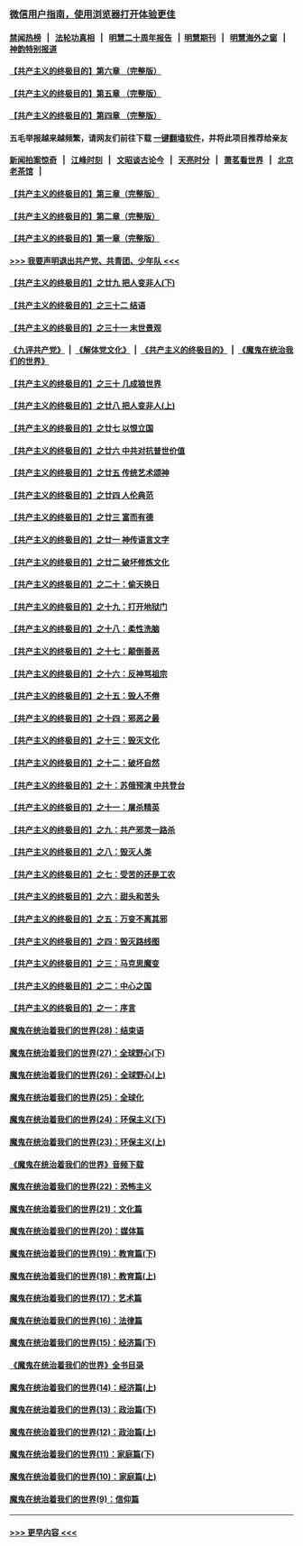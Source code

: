 ### [微信用户指南，使用浏览器打开体验更佳](https://github.com/gfw-breaker/banned-news1/blob/master/indexes/wechat-guide.md?t=0)
#### [禁闻热榜](热点新闻.md?t=0)  &nbsp;&nbsp;|&nbsp;&nbsp; [法轮功真相](https://github.com/gfw-breaker/truth/blob/master/README.md?t=0) &nbsp;&nbsp;|&nbsp;&nbsp; [明慧二十周年报告](https://github.com/gfw-breaker/mh-reports/blob/master/README.md?t=0) &nbsp;&nbsp;|&nbsp;&nbsp;[明慧期刊](https://github.com/gfw-breaker/mh-qikan) &nbsp;&nbsp;|&nbsp;&nbsp; [明慧海外之窗](https://github.com/gfw-breaker/mh-news/blob/master/README.md?t=0) &nbsp;&nbsp;|&nbsp;&nbsp; [神韵特别报道](https://github.com/gfw-breaker/mh-news/blob/master/shenyun.md?t=0)
#### [【共产主义的终极目的】第六章 （完整版）](../pages/nsc422/n11428913.md?t=02040755) 
#### [【共产主义的终极目的】第五章 （完整版）](../pages/nsc422/n11428912.md?t=02040755) 
#### [【共产主义的终极目的】第四章 （完整版）](../pages/nsc422/n11428907.md?t=02040755) 
#### 五毛举报越来越频繁，请网友们前往下载 [一键翻墙软件](https://github.com/gfw-breaker/ssr-accounts)，并将此项目推荐给亲友
#### [新闻拍案惊奇](https://github.com/gfw-breaker/banned-news1/blob/master/pages/link4.md) &nbsp;&nbsp;|&nbsp;&nbsp; [江峰时刻](https://github.com/gfw-breaker/banned-news1/blob/master/pages/link4.md) &nbsp;&nbsp;|&nbsp;&nbsp; [文昭谈古论今](https://github.com/gfw-breaker/banned-news1/blob/master/pages/link4.md) &nbsp;&nbsp;|&nbsp;&nbsp; [天亮时分](https://github.com/gfw-breaker/banned-news1/blob/master/pages/link4.md) &nbsp;&nbsp;|&nbsp;&nbsp; [萧茗看世界](https://github.com/gfw-breaker/banned-news1/blob/master/pages/link4.md) &nbsp;&nbsp;|&nbsp;&nbsp; [北京老茶馆](https://github.com/gfw-breaker/banned-news1/blob/master/pages/link4.md) &nbsp;&nbsp;|&nbsp;&nbsp; 
#### [【共产主义的终极目的】第三章（完整版）](../pages/nsc422/n11428848.md?t=02040755) 
#### [【共产主义的终极目的】第二章（完整版）](../pages/nsc422/n11428831.md?t=02040755) 
#### [【共产主义的终极目的】第一章（完整版）](../pages/nsc422/n11417651.md?t=02040755) 
#### [>>> 我要声明退出共产党、共青团、少年队 <<<](https://github.com/begood0513/goodnews/blob/master/quit/letter.md) 
#### [【共产主义的终极目的】之廿九 把人变非人(下)](../pages/nsc422/n11344140.md?t=02040755) 
#### [【共产主义的终极目的】之三十二 结语](../pages/nsc422/n11360535.md?t=02040755) 
#### [【共产主义的终极目的】之三十一 末世景观](../pages/nsc422/n11351129.md?t=02040755) 
#### [《九评共产党》](https://github.com/begood0513/9ping.md/blob/master/README.md) &nbsp;|&nbsp; [《解体党文化》](../../../../jtdwh.md/blob/master/README.md)  &nbsp;|&nbsp; [《共产主义的终极目的》](../../../../gczydzjmd.md/blob/master/README.md) &nbsp;|&nbsp; [《魔鬼在统治我们的世界》](../../../../mgztzwmdsj.md/blob/master/README.md) 
#### [【共产主义的终极目的】之三十 几成狼世界](../pages/nsc422/n11348280.md?t=02040755) 
#### [【共产主义的终极目的】之廿八 把人变非人(上)](../pages/nsc422/n11340492.md?t=02040755) 
#### [【共产主义的终极目的】之廿七 以恨立国](../pages/nsc422/n11336944.md?t=02040755) 
#### [【共产主义的终极目的】之廿六 中共对抗普世价值](../pages/nsc422/n11324785.md?t=02040755) 
#### [【共产主义的终极目的】之廿五 传统艺术颂神](../pages/nsc422/n11296396.md?t=02040755) 
#### [【共产主义的终极目的】之廿四 人伦典范](../pages/nsc422/n11296397.md?t=02040755) 
#### [【共产主义的终极目的】之廿三 富而有德](../pages/nsc422/n11283598.md?t=02040755) 
#### [【共产主义的终极目的】之廿一 神传语言文字](../pages/nsc422/n11263265.md?t=02040755) 
#### [【共产主义的终极目的】之廿二 破坏修炼文化](../pages/nsc422/n11245728.md?t=02040755) 
#### [【共产主义的终极目的】之二十：偷天换日](../pages/nsc422/n11238846.md?t=02040755) 
#### [【共产主义的终极目的】之十九：打开地狱门](../pages/nsc422/n11206376.md?t=02040755) 
#### [【共产主义的终极目的】之十八：柔性洗脑](../pages/nsc422/n11199994.md?t=02040755) 
#### [【共产主义的终极目的】之十七：颠倒善恶](../pages/nsc422/n11179782.md?t=02040755) 
#### [【共产主义的终极目的】之十六：反神骂祖宗](../pages/nsc422/n11166798.md?t=02040755) 
#### [【共产主义的终极目的】之十五：毁人不倦](../pages/nsc422/n11166792.md?t=02040755) 
#### [【共产主义的终极目的】之十四：邪恶之最](../pages/nsc422/n11150249.md?t=02040755) 
#### [【共产主义的终极目的】之十三：毁灭文化](../pages/nsc422/n11135227.md?t=02040755) 
#### [【共产主义的终极目的】之十二：破坏自然](../pages/nsc422/n11135214.md?t=02040755) 
#### [【共产主义的终极目的】之十：苏俄预演 中共登台](../pages/nsc422/n11118424.md?t=02040755) 
#### [【共产主义的终极目的】之十一：屠杀精英](../pages/nsc422/n11118442.md?t=02040755) 
#### [【共产主义的终极目的】之九：共产邪灵一路杀](../pages/nsc422/n11114139.md?t=02040755) 
#### [【共产主义的终极目的】之八：毁灭人类](../pages/nsc422/n11108503.md?t=02040755) 
#### [【共产主义的终极目的】之七：受苦的还是工农](../pages/nsc422/n11101809.md?t=02040755) 
#### [【共产主义的终极目的】之六：甜头和苦头](../pages/nsc422/n11096971.md?t=02040755) 
#### [【共产主义的终极目的】之五：万变不离其邪](../pages/nsc422/n11091285.md?t=02040755) 
#### [【共产主义的终极目的】之四：毁灭路线图](../pages/nsc422/n11086284.md?t=02040755) 
#### [【共产主义的终极目的】之三：马克思魔变](../pages/nsc422/n11061941.md?t=02040755) 
#### [【共产主义的终极目的】之二：中心之国](../pages/nsc422/n11047728.md?t=02040755) 
#### [【共产主义的终极目的】之一：序言](../pages/nsc422/n11086077.md?t=02040755) 
#### [魔鬼在统治着我们的世界(28)：结束语](../pages/nsc422/n10936246.md?t=02040755) 
#### [魔鬼在统治着我们的世界(27)：全球野心(下)](../pages/nsc422/n10928319.md?t=02040755) 
#### [魔鬼在统治着我们的世界(26)：全球野心(上)](../pages/nsc422/n10900318.md?t=02040755) 
#### [魔鬼在统治着我们的世界(25)：全球化](../pages/nsc422/n10788205.md?t=02040755) 
#### [魔鬼在统治着我们的世界(24)：环保主义(下)](../pages/nsc422/n10695307.md?t=02040755) 
#### [魔鬼在统治着我们的世界(23)：环保主义(上)](../pages/nsc422/n10688613.md?t=02040755) 
#### [《魔鬼在统治着我们的世界》音频下载](../pages/nsc422/n10635553.md?t=02040755) 
#### [魔鬼在统治着我们的世界(22)：恐怖主义](../pages/nsc422/n10614727.md?t=02040755) 
#### [魔鬼在统治着我们的世界(21)：文化篇](../pages/nsc422/n10597706.md?t=02040755) 
#### [魔鬼在统治着我们的世界(20)：媒体篇](../pages/nsc422/n10586579.md?t=02040755) 
#### [魔鬼在统治着我们的世界(19)：教育篇(下)](../pages/nsc422/n10564808.md?t=02040755) 
#### [魔鬼在统治着我们的世界(18)：教育篇(上)](../pages/nsc422/n10526970.md?t=02040755) 
#### [魔鬼在统治着我们的世界(17)：艺术篇](../pages/nsc422/n10499093.md?t=02040755) 
#### [魔鬼在统治着我们的世界(16)：法律篇](../pages/nsc422/n10485969.md?t=02040755) 
#### [魔鬼在统治着我们的世界(15)：经济篇(下)](../pages/nsc422/n10469975.md?t=02040755) 
#### [《魔鬼在统治着我们的世界》全书目录](../pages/nsc422/n10464261.md?t=02040755) 
#### [魔鬼在统治着我们的世界(14)：经济篇(上)](../pages/nsc422/n10457370.md?t=02040755) 
#### [魔鬼在统治着我们的世界(13)：政治篇(下)](../pages/nsc422/n10448270.md?t=02040755) 
#### [魔鬼在统治着我们的世界(12)：政治篇(上)](../pages/nsc422/n10444576.md?t=02040755) 
#### [魔鬼在统治着我们的世界(11)：家庭篇(下)](../pages/nsc422/n10440961.md?t=02040755) 
#### [魔鬼在统治着我们的世界(10)：家庭篇(上)](../pages/nsc422/n10435448.md?t=02040755) 
#### [魔鬼在统治着我们的世界(9)：信仰篇](../pages/nsc422/n10432159.md?t=02040755) 

----
#### [ >>> 更早内容 <<< ](../indexes/nsc422-earlier.md)
